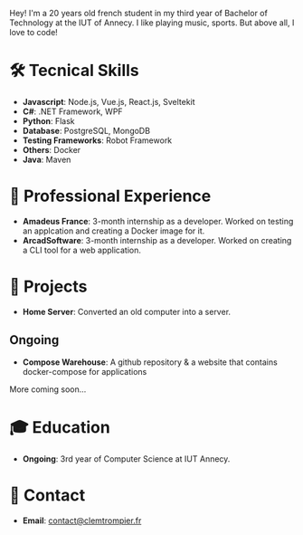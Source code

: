 Hey! I'm a 20 years old french student in my third year of Bachelor of Technology at the IUT of Annecy.
I like playing music, sports. But above all, I love to code!

# 🛠️ Tecnical Skills

- **Javascript**: Node.js, Vue.js, React.js, Sveltekit
- **C#**: .NET Framework, WPF
- **Python**: Flask
- **Database**: PostgreSQL, MongoDB
- **Testing Frameworks**: Robot Framework
- **Others**: Docker
- **Java**: Maven

# 💼 Professional Experience

- **Amadeus France**: 3-month internship as a developer. Worked on testing an applcation and creating a Docker image for it.
- **ArcadSoftware**: 3-month internship as a developer. Worked on creating a CLI tool for a web application.

# 🚀 Projects

- **Home Server**: Converted an old computer into a server.

## Ongoing

- **Compose Warehouse**: A github repository & a website that contains docker-compose for applications

More coming soon...

# 🎓 Education

- **Ongoing**: 3rd year of Computer Science at IUT Annecy.

# 📧 Contact

- **Email**: contact@clemtrompier.fr
